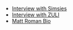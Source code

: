 * [Interview with Simsies](/simsies-interview.html)
* [Interview with ZULI](/zuli-interview.html)
* [Matt Roman Bio](/matt-bio.html)
 
